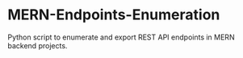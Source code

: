 # MERN-Endpoints-Enumeration
Python script to enumerate and export REST API endpoints in MERN backend projects.
